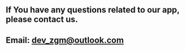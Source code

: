 ## If You have any questions related to our app, please contact us.<br>
## Email: dev_zgm@outlook.com
